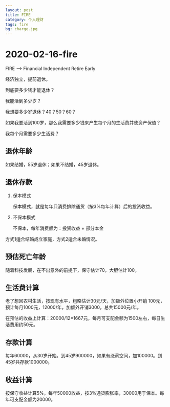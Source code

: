 ```yaml
---
layout: post
title: FIRE
category: 个人理财
tags: fire
bg: charge.jpg
---
```


# 2020-02-16-fire

FIRE --&gt; Financial Independent Retire Early

经济独立，提前退休。

到底要多少钱才能退休？

我能活到多少岁？

我想要多少岁退休？40？50？60？

如果我要活到100岁，那么我需要多少钱来产生每个月的生活费并使资产保值？

我每个月需要多少生活费？

## 退休年龄

如果结婚，55岁退休；如果不结婚，45岁退休。

## 退休存款

1. 保本模式

   保本模式，就是每年只消费排除通货（按3%每年计算）后的投资收益。

2. 不保本模式

   不保本，每年消费额为：投资收益 + 部分本金

方式1适合结婚成立家庭，方式2适合未婚情况。

## 预估死亡年龄

随着科技发展，在不出意外的前提下，保守估计70，大胆估计100。

## 生活费计算

老了想回农村生活，按现有水平，粗略估计30元/天，加额外位置小开销 100元，预计每月1000元，12000/年，加额外开销3000，总共15000元/年。

在预估的收益上计算：20000/12=1667元，每月可支配金额为1500左右，每日生活费用约50元。

## 存款计算

每年60000，从30岁开始。到45岁900000，如果有涨薪空间，加100000。到45岁共存款1000000。

## 收益计算

按保守收益计算5%，每年50000收益，按3%通货膨胀率，30000用于保本。每年可支配金额为20000。


